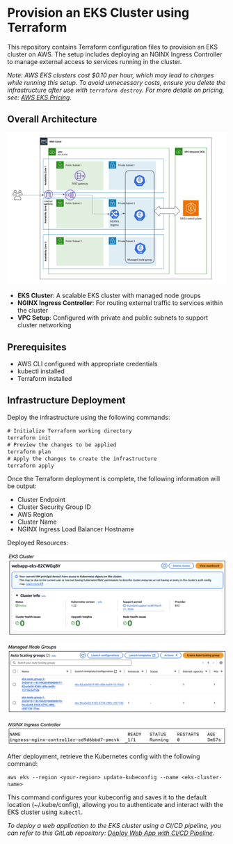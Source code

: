 # Provision an EKS Cluster using Terraform

This repository contains Terraform configuration files to provision an EKS cluster on AWS. The setup includes deploying an NGINX Ingress Controller to manage external access to services running in the cluster.

*Note: AWS EKS clusters cost $0.10 per hour, which may lead to charges while running this setup. To avoid unnecessary costs, ensure you delete the infrastructure after use with `terraform destroy`. For more details on pricing, see: [AWS EKS Pricing](https://aws.amazon.com/eks/pricing/).*

## Overall Architecture

<p align="left">
<img src="images/eks_cluster.png" alt="image" style="width:550px;"/>
</p>

- **EKS Cluster**: A scalable EKS cluster with managed node groups
- **NGINX Ingress Controller**: For routing external traffic to services within the cluster
- **VPC Setup**: Configured with private and public subnets to support cluster networking

## Prerequisites

- AWS CLI configured with appropriate credentials
- kubectl installed
- Terraform installed 

## Infrastructure Deployment

Deploy the infrastructure using the following commands:

```
# Initialize Terraform working directory
terraform init
# Preview the changes to be applied
terraform plan
# Apply the changes to create the infrastructure
terraform apply
```

Once the Terraform deployment is complete, the following information will be output:
- Cluster Endpoint
- Cluster Security Group ID
- AWS Region
- Cluster Name
- NGINX Ingress Load Balancer Hostname

Deployed Resources:

<p align="left">
<img src="images/eks.png" alt="image" style="width:550px;"/>
</p>

<p align="left">
<img src="images/node_groups.png" alt="image" style="width:550px;"/>
</p>

<p align="left">
<img src="images/nginx_ingress.png" alt="image" style="width:550px;"/>
</p>


After deployment, retrieve the Kubernetes config with the following command:
```
aws eks --region <your-region> update-kubeconfig --name <eks-cluster-name>
```

This command configures your kubeconfig and saves it to the default location (~/.kube/config), allowing you to authenticate and interact with the EKS cluster using `kubectl`.

*To deploy a web application to the EKS cluster using a CI/CD pipeline, you can refer to this GitLab repository: [Deploy Web App with CI/CD Pipeline](https://gitlab.com/adnalim/webapp-eks-pipeline).*

